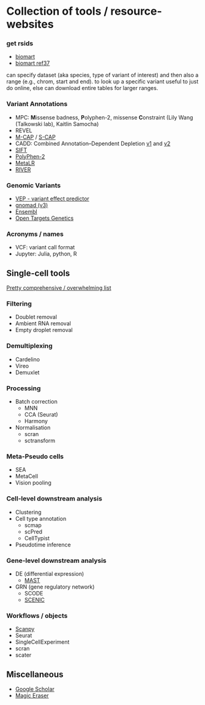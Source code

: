 # Collection of tools / resource-websites

### get rsids

* [biomart](http://asia.ensembl.org/biomart/martview/deac7bacee5389a78edf872de8b7b357)
* [biomart ref37](https://grch37.ensembl.org/biomart/martview/377d8e5f76faab7d8517fe0ced390427)

can specify dataset (aka species, type of variant of interest) and then also a range (e.g., chrom, start and end).
to look up a specific variant useful to just do online, else can download entire tables for larger ranges.

### Variant Annotations
* MPC: **M**issense badness, **P**olyphen-2, missense **C**onstraint (Lily Wang (Talkowski lab), Kaitlin Samocha)
* REVEL
* [M-CAP](https://www.nature.com/articles/ng.3703) / [S-CAP](https://www.nature.com/articles/s41588-019-0348-4)
* CADD: Combined Annotation–Dependent Depletion [v1](https://www.nature.com/articles/ng.2892) and [v2](https://academic.oup.com/nar/article/47/D1/D886/5146191)
* [SIFT]()
* [PolyPhen-2]()
* [MetaLR]()
* [RIVER]()

### Genomic Variants
* [VEP - variant effect predictor](https://asia.ensembl.org/info/docs/tools/vep/index.html)
* [gnomad (v3)](https://gnomad.broadinstitute.org/region/22-23241400-23241440?dataset=gnomad_r3)
* [Ensembl](https://asia.ensembl.org/Homo_sapiens/Variation/Mappings?db=core;r=22:23240940-23241940;v=rs5759655;vdb=variation;vf=184891459)
* [Open Targets Genetics](https://genetics.opentargets.org/variant/1_154453788_C_T)

### Acronyms / names
* VCF: variant call format
* Jupyter: Julia, python, R

## Single-cell tools
[Pretty comprehensive / overwhelming list](https://www.scrna-tools.org/)

### Filtering
* Doublet removal
* Ambient RNA removal
* Empty droplet removal

### Demultiplexing
* Cardelino
* Vireo
* Demuxlet

### Processing
* Batch correction
  * MNN
  * CCA (Seurat) 
  * Harmony
* Normalisation
  * scran
  * sctransform   

### Meta-Pseudo cells
* SEA
* MetaCell
* Vision pooling

### Cell-level downstream analysis
* Clustering 
* Cell type annotation
  * scmap 
  * scPred
  * CellTypist 
* Pseudotime inference

### Gene-level downstream analysis
* DE (differential expression)
  * [MAST]() 
* GRN (gene regulatory network)
  * SCODE
  * [SCENIC](https://www.nature.com/articles/nmeth.4463) 

### Workflows / objects
* [Scanpy](https://genomebiology.biomedcentral.com/articles/10.1186/s13059-017-1382-0)
* Seurat
* SingleCellExperiment
* scran
* scater

## Miscellaneous
* [Google Scholar](https://scholar.google.com.au/)
* [Magic Eraser](https://www.magiceraser.io/)


